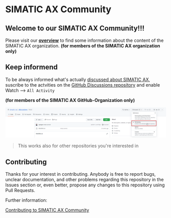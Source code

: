 # SIMATIC AX Community

## Welcome to our SIMATIC AX Community!!!

Please visit our **[overview](https://github.com/orgs/simatic-ax/discussions/1)** to find some information about the content of the SIMATIC AX organization. **(for members of the SIMATIC AX organization only)**

## Keep informend
To be always informed what's actually [discussed about SIMATIC AX](https://github.com/orgs/simatic-ax/discussions), suscribe to the actvities on the [GitHub Discussions repository](https://github.com/simatic-ax/.discussions) and enable Watch --> `All Activity`

**(for members of the SIMATIC AX GitHub-Organization only)**

![main](./images/subscribe_notifications.png)

> This works also for other repositories you're interested in

## Contributing

Thanks for your interest in contributing. Anybody is free to report bugs, unclear documentation, and other problems regarding this repository in the Issues section or, even better, propose any changes to this repository using Pull Requests.

Further information:

[Contributing to SIMATIC AX Community](https://github.com/simatic-ax/.github/blob/main/.github/CONTRIBUTING.md)
